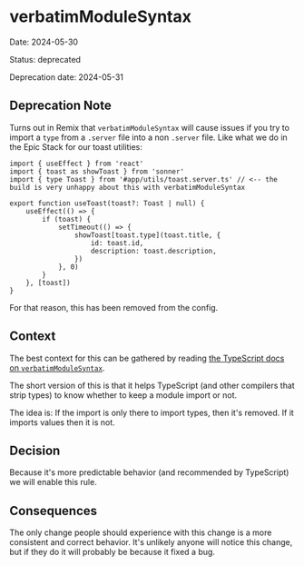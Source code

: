 # verbatimModuleSyntax

Date: 2024-05-30

Status: deprecated

Deprecation date: 2024-05-31

## Deprecation Note

Turns out in Remix that `verbatimModuleSyntax` will cause issues if you try to
import a `type` from a `.server` file into a non `.server` file. Like what we do
in the Epic Stack for our toast utilities:

```tsx
import { useEffect } from 'react'
import { toast as showToast } from 'sonner'
import { type Toast } from '#app/utils/toast.server.ts' // <-- the build is very unhappy about this with verbatimModuleSyntax

export function useToast(toast?: Toast | null) {
	useEffect(() => {
		if (toast) {
			setTimeout(() => {
				showToast[toast.type](toast.title, {
					id: toast.id,
					description: toast.description,
				})
			}, 0)
		}
	}, [toast])
}
```

For that reason, this has been removed from the config.

## Context

The best context for this can be gathered by reading
[the TypeScript docs on `verbatimModuleSyntax`](https://www.typescriptlang.org/tsconfig/#verbatimModuleSyntax).

The short version of this is that it helps TypeScript (and other compilers that
strip types) to know whether to keep a module import or not.

The idea is: If the import is only there to import types, then it's removed. If
it imports values then it is not.

## Decision

Because it's more predictable behavior (and recommended by TypeScript) we will
enable this rule.

## Consequences

The only change people should experience with this change is a more consistent
and correct behavior. It's unlikely anyone will notice this change, but if they
do it will probably be because it fixed a bug.
